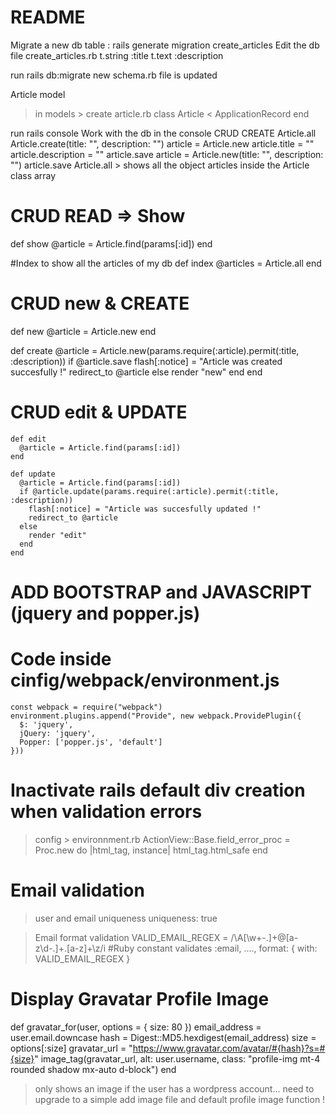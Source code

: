 # README

Migrate a new db table : rails generate migration create_articles
Edit the db file create_articles.rb 
 t.string :title 
t.text :description 

run rails db:migrate 
new schema.rb file is updated 

Article model 
>in models > create article.rb 
class Article < ApplicationRecord 
end 

run rails console 
Work with the db in the console 
CRUD CREATE 
Article.all 
Article.create(title: "", description: "")
article = Article.new 
  article.title = ""
  article.description = ""
  article.save 
article = Article.new(title: "", description: "")
  article.save
Article.all > shows all the object articles inside the Article class array 

# CRUD READ => Show 
  def show
      @article = Article.find(params[:id])
    end

  #Index to show all the articles of my db
  def index 
    @articles = Article.all
  end

# CRUD new & CREATE 
 def new 
    @article = Article.new
  end 

   def create 
    @article = Article.new(params.require(:article).permit(:title, :description))
    if @article.save
      flash[:notice] = "Article was created succesfully !"
      redirect_to @article
    else
      render "new"
    end
  end

  # CRUD edit & UPDATE
    def edit
      @article = Article.find(params[:id])
    end

    def update
      @article = Article.find(params[:id])
      if @article.update(params.require(:article).permit(:title, :description))
        flash[:notice] = "Article was succesfully updated !"
        redirect_to @article
      else
        render "edit"
      end
    end

# ADD BOOTSTRAP and JAVASCRIPT (jquery and popper.js) 

# Code inside cinfig/webpack/environment.js
    const webpack = require("webpack")
    environment.plugins.append("Provide", new webpack.ProvidePlugin({
      $: 'jquery',
      jQuery: 'jquery',
      Popper: ['popper.js', 'default']
    }))

# Inactivate rails default div creation when validation errors 
> config > environnment.rb 
ActionView::Base.field_error_proc = Proc.new do |html_tag, instance|
  html_tag.html_safe
end

# Email validation 
> user and email uniqueness 
  uniqueness: true

> Email format validation 
 VALID_EMAIL_REGEX = /\A[\w+\-.]+@[a-z\d\-.]+\.[a-z]+\z/i #Ruby constant
  validates :email, ...., format: { with: VALID_EMAIL_REGEX }

# Display Gravatar Profile Image 
  def gravatar_for(user, options = { size: 80 })
    email_address = user.email.downcase
    hash = Digest::MD5.hexdigest(email_address)
    size = options[:size]
    gravatar_url = "https://www.gravatar.com/avatar/#{hash}?s=#{size}"
    image_tag(gravatar_url, alt: user.username, class: "profile-img mt-4 rounded shadow mx-auto d-block")
  end

  > only shows an image if the user has a wordpress account... need to upgrade to a simple add image file and default profile image function ! 

